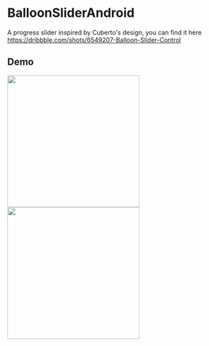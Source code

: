 # BalloonSliderAndroid

A progress slider inspired by Cuberto's design, you can find it here https://dribbble.com/shots/6549207-Balloon-Slider-Control

## Demo
<html>
  <p>
<img src="https://github.com/rohithThammaiah/BalloonSliderAndroid/blob/master/demo/with_rotation.gif" width="300">
<img src="https://github.com/rohithThammaiah/BalloonSliderAndroid/blob/master/demo/without_rotation.gif" width="300">
  </p>
</html>


